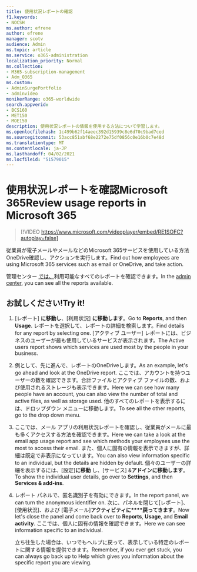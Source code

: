 ```yaml
---
title: 使用状況レポートの確認
f1.keywords:
- NOCSH
ms.author: efrene
author: efrene
manager: scotv
audience: Admin
ms.topic: article
ms.service: o365-administration
localization_priority: Normal
ms.collection:
- M365-subscription-management
- Adm_O365
ms.custom:
- AdminSurgePortfolio
- adminvideo
monikerRange: o365-worldwide
search.appverid:
- BCS160
- MET150
- MOE150
description: 使用状況レポートの情報を使用する方法について学習します。
ms.openlocfilehash: 1c499b62f14aeec392d15939c8e6d70c9bad7ced
ms.sourcegitcommit: 53acc851abf68e2272e75df0856c0e16b0c7e48d
ms.translationtype: MT
ms.contentlocale: ja-JP
ms.lasthandoff: 04/02/2021
ms.locfileid: "51579015"
---
```

# <a name="review-usage-reports-in-microsoft-365"></a><span data-ttu-id="85bea-103">使用状況レポートを確認Microsoft 365</span><span class="sxs-lookup"><span data-stu-id="85bea-103">Review usage reports in Microsoft 365</span></span>

> [!VIDEO https://www.microsoft.com/videoplayer/embed/RE1SOFC?autoplay=false]

<span data-ttu-id="85bea-104">従業員が電子メールやメールなどのMicrosoft 365サービスを使用している方法OneDrive確認し、アクションを実行します。</span><span class="sxs-lookup"><span data-stu-id="85bea-104">Find out how employees are using Microsoft 365 services such as email or OneDrive, and take action.</span></span>

<span data-ttu-id="85bea-105">管理センター [では、](https://admin.microsoft.com)利用可能なすべてのレポートを確認できます。</span><span class="sxs-lookup"><span data-stu-id="85bea-105">In the [admin center](https://admin.microsoft.com), you can see all the reports available.</span></span>

## <a name="try-it"></a><span data-ttu-id="85bea-106">お試しください!</span><span class="sxs-lookup"><span data-stu-id="85bea-106">Try it!</span></span>

1. <span data-ttu-id="85bea-107">[レポート] **に移動し**、[利用状況] **に移動します**。</span><span class="sxs-lookup"><span data-stu-id="85bea-107">Go to **Reports**, and then **Usage**.</span></span> <span data-ttu-id="85bea-108">レポートを選択して、レポートの詳細を検索します。</span><span class="sxs-lookup"><span data-stu-id="85bea-108">Find details for any report by selecting one.</span></span> <span data-ttu-id="85bea-109">[アクティブ ユーザー] レポートには、ビジネスのユーザーが最も使用しているサービスが表示されます。</span><span class="sxs-lookup"><span data-stu-id="85bea-109">The Active users report shows which services are used most by the people in your business.</span></span>
1. <span data-ttu-id="85bea-110">例として、先に進んで、レポートのOneDriveします。</span><span class="sxs-lookup"><span data-stu-id="85bea-110">As an example, let's go ahead and look at the OneDrive report.</span></span> <span data-ttu-id="85bea-111">ここでは、アカウントを持つユーザーの数を確認できます。合計ファイルとアクティブ ファイルの数、および使用されるストレージも表示できます。</span><span class="sxs-lookup"><span data-stu-id="85bea-111">Here we can see how many people have an account, you can also view the number of total and active files, as well as storage used.</span></span> <span data-ttu-id="85bea-112">他のすべてのレポートを表示するには、ドロップダウン メニューに移動します。</span><span class="sxs-lookup"><span data-stu-id="85bea-112">To see all the other reports, go to the drop down menu.</span></span>
1. <span data-ttu-id="85bea-113">ここでは、メール アプリの利用状況レポートを確認し、従業員がメールに最も多くアクセスする方法を確認できます。</span><span class="sxs-lookup"><span data-stu-id="85bea-113">Here we can take a look at the email app usage report and see which methods your employees use the most to access their email.</span></span> <span data-ttu-id="85bea-114">また、個人に固有の情報を表示できますが、詳細は既定で非表示になっています。</span><span class="sxs-lookup"><span data-stu-id="85bea-114">You can also view information specific to an individual, but the details are hidden by default.</span></span> <span data-ttu-id="85bea-115">個々のユーザーの詳細を表示するには、[設定]**に移動** し、[サービス] &**アドインに移動します**。</span><span class="sxs-lookup"><span data-stu-id="85bea-115">To show the individual user details, go over to **Settings**, and then **Services & add-ins**.</span></span>
1. <span data-ttu-id="85bea-116">レポート パネルで、匿名識別子を有効にできます。</span><span class="sxs-lookup"><span data-stu-id="85bea-116">In the report panel, we can turn the anonymous identifier on.</span></span> <span data-ttu-id="85bea-117">次に、パネルを閉じて[レポート]、[使用状況]、および [電子メール]**アクティビティに\*\*\*\*戻ってきます**。</span><span class="sxs-lookup"><span data-stu-id="85bea-117">Now let's close the panel and come back over to **Reports**, **Usage**, and **Email activity**.</span></span> <span data-ttu-id="85bea-118">ここでは、個人に固有の情報を確認できます。</span><span class="sxs-lookup"><span data-stu-id="85bea-118">Here we can see information specific to an individual.</span></span>

    <span data-ttu-id="85bea-119">立ち往生した場合は、いつでもヘルプに戻って、表示している特定のレポートに関する情報を提供できます。</span><span class="sxs-lookup"><span data-stu-id="85bea-119">Remember, if you ever get stuck, you can always go back up to Help which gives you information about the specific report you are viewing.</span></span>